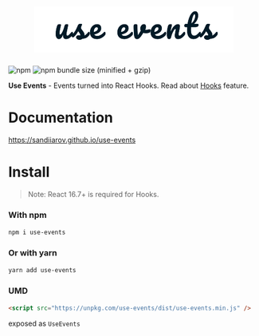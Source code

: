 <h1 align="center">
  <img src="/logo.png" alt="Use Events" />
</h1>


![npm](https://img.shields.io/npm/dt/use-events.svg)
![npm bundle size (minified + gzip)](https://img.shields.io/bundlephobia/minzip/use-events.svg)

**Use Events** - Events turned into React Hooks.
Read about [Hooks](https://reactjs.org/docs/hooks-intro.html) feature.

# Documentation

https://sandiiarov.github.io/use-events

# Install

> Note: React 16.7+ is required for Hooks.

### With npm

```sh
npm i use-events
```

### Or with yarn

```sh
yarn add use-events
```

### UMD

```html
<script src="https://unpkg.com/use-events/dist/use-events.min.js" />
```

exposed as `UseEvents`
